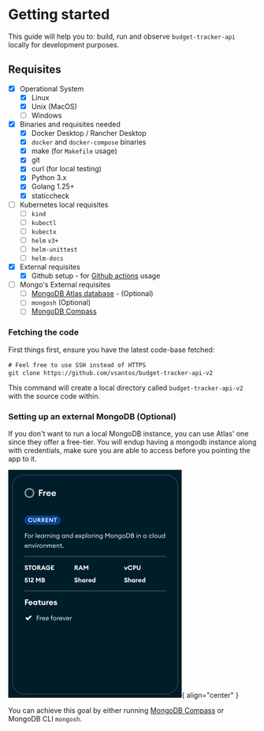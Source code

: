 # Getting started

This guide will help you to: build, run and observe `budget-tracker-api` locally for development purposes.

## Requisites

- [X] Operational System
    * [X] Linux
    * [X] Unix (MacOS)
    * [ ] Windows
- [x] Binaries and requisites needed
    * [X] Docker Desktop / Rancher Desktop
    * [X] `docker` and `docker-compose` binaries
    * [X] make (for `Makefile` usage)
    * [X] git
    * [X] curl (for local testing)
    * [X] Python 3.x
    * [X] Golang 1.25+
    * [X] staticcheck
- [ ] Kubernetes local requisites
    * [ ] `kind`
    * [ ] `kubectl`
    * [ ] `kubectx`
    * [ ] `helm` `v3+`
    * [ ] `helm-unittest`
    * [ ] `helm-docs`
- [X] External requisites
    * [X] Github setup - for [Github actions](https://github.com/features/actions) usage
- [ ] Mongo's External requisites
    * [ ] [MongoDB Atlas database](https://www.mongodb.com/cloud/atlas/register) - (Optional)
    * [ ] `mongosh` (Optional)
    * [ ] [MongoDB Compass](https://www.mongodb.com/products/tools/compass)

### Fetching the code

First things first, ensure you have the latest code-base fetched:
 
```
# Feel free to use SSH instead of HTTPS
git clone https://github.com/vsantos/budget-tracker-api-v2
```

This command will create a local directory called `budget-tracker-api-v2` with the source code within.


### Setting up an external MongoDB (Optional)

If you don't want to run a local MongoDB instance, you can use Atlas' one since they offer a free-tier. You will endup having a mongodb instance along with credentials, make sure you are able to access before you pointing the app to it.

![Architecture](./assets/mongodb_atlas_free_tier.png){ align="center" }

You can achieve this goal by either running [MongoDB Compass](https://www.mongodb.com/products/tools/compass) or MongoDB CLI `mongosh`.

<script src="https://giscus.app/client.js"
        data-repo="vsantos/budget-tracker-api-v2-discussions"
        data-repo-id="R_kgDOQApX1g"
        data-category="General"
        data-category-id="DIC_kwDOQApX1s4CwhAe"
        data-mapping="pathname"
        data-strict="0"
        data-reactions-enabled="1"
        data-emit-metadata="0"
        data-input-position="top"
        data-theme="catppuccin_frappe"
        data-lang="en"
        crossorigin="anonymous"
        async>
</script>